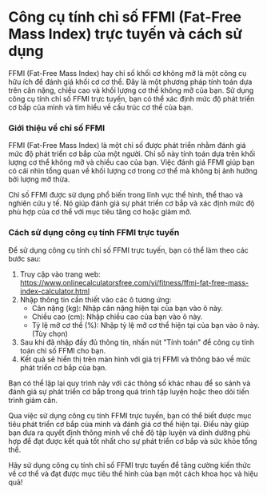 Công cụ tính chỉ số FFMI (Fat-Free Mass Index) trực tuyến và cách sử dụng
=========================================================================

FFMI (Fat-Free Mass Index) hay chỉ số khối cơ không mỡ là một công cụ hữu ích để đánh giá khối cơ cơ thể. Đây là một phương pháp tính toán dựa trên cân nặng, chiều cao và khối lượng cơ thể không mỡ của bạn. Sử dụng công cụ tính chỉ số FFMI trực tuyến, bạn có thể xác định mức độ phát triển cơ bắp của mình và tìm hiểu về cấu trúc cơ thể của bạn.

### Giới thiệu về chỉ số FFMI

FFMI (Fat-Free Mass Index) là một chỉ số được phát triển nhằm đánh giá mức độ phát triển cơ bắp của một người. Chỉ số này tính toán dựa trên khối lượng cơ thể không mỡ và chiều cao của bạn. Việc đánh giá FFMI giúp bạn có cái nhìn tổng quan về khối lượng cơ trong cơ thể mà không bị ảnh hưởng bởi lượng mỡ thừa.

Chỉ số FFMI được sử dụng phổ biến trong lĩnh vực thể hình, thể thao và nghiên cứu y tế. Nó giúp đánh giá sự phát triển cơ bắp và xác định mức độ phù hợp của cơ thể với mục tiêu tăng cơ hoặc giảm mỡ.

### Cách sử dụng công cụ tính FFMI trực tuyến

Để sử dụng công cụ tính chỉ số FFMI trực tuyến, bạn có thể làm theo các bước sau:

1. Truy cập vào trang web: <https://www.onlinecalculatorsfree.com/vi/fitness/ffmi-fat-free-mass-index-calculator.html>
2. Nhập thông tin cần thiết vào các ô tương ứng: 
    - Cân nặng (kg): Nhập cân nặng hiện tại của bạn vào ô này.
    - Chiều cao (cm): Nhập chiều cao của bạn vào ô này.
    - Tỷ lệ mỡ cơ thể (%): Nhập tỷ lệ mỡ cơ thể hiện tại của bạn vào ô này. (Tùy chọn)
3. Sau khi đã nhập đầy đủ thông tin, nhấn nút "Tính toán" để công cụ tính toán chỉ số FFMI cho bạn.
4. Kết quả sẽ hiển thị trên màn hình với giá trị FFMI và thông báo về mức phát triển cơ bắp của bạn.

Bạn có thể lặp lại quy trình này với các thông số khác nhau để so sánh và đánh giá sự phát triển cơ bắp trong quá trình tập luyện hoặc theo dõi tiến trình giảm cân.

Qua việc sử dụng công cụ tính FFMI trực tuyến, bạn có thể biết được mục tiêu phát triển cơ bắp của mình và đánh giá cơ thể hiện tại. Điều này giúp bạn đưa ra quyết định thông minh về chế độ tập luyện và dinh dưỡng phù hợp để đạt được kết quả tốt nhất cho sự phát triển cơ bắp và sức khỏe tổng thể.

Hãy sử dụng công cụ tính chỉ số FFMI trực tuyến để tăng cường kiến thức về cơ thể và đạt được mục tiêu thể hình của bạn một cách khoa học và hiệu quả!